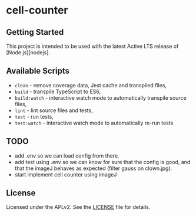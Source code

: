 # cell-counter

## Getting Started

This project is intended to be used with the latest Active LTS release of [Node.js][nodejs].

## Available Scripts

+ `clean` - remove coverage data, Jest cache and transpiled files,
+ `build` - transpile TypeScript to ES6,
+ `build:watch` - interactive watch mode to automatically transpile source files,
+ `lint` - lint source files and tests,
+ `test` - run tests,
+ `test:watch` - interactive watch mode to automatically re-run tests

## TODO

* add .env so we can load config from there.
* add test using .env so we can know for sure that the config is good, and that the imageJ behaves as expected (filter gauss on clown.jpg).
* start implement cell counter using imageJ

## License
Licensed under the APLv2. See the [LICENSE](https://github.com/jsynowiec/node-typescript-boilerplate/blob/master/LICENSE) file for details.